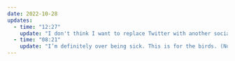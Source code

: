 ```yaml
---
date: 2022-10-28
updates:
  - time: "12:27"
    update: "I don't think I want to replace Twitter with another social network. I think it's time to close that door and focus more on writing content just for me. More content like what I do here on the blog. More micro-content like this post. Worry less about engagement and more about ensuring that I'm putting out content that I like."
  - time: "08:21"
    update: "I’m definitely over being sick. This is for the birds. (No I don’t have the avian flu)."
---
```

